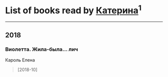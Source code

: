 # List of books read by [Катерина](https://my.mail.ru/mail/katerina-985/)<sup>1</sup>
---

## 2018

### Виолетта. Жила-была... лич
Кароль Елена
> [2018-10] 



